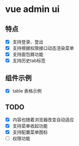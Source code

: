 # vue admin ui

## 特点
- [x] 支持登录、登出
- [x] 支持根据权限接口动态渲染菜单
- [x] 支持面包屑功能
- [x] 支持历史tab标签

## 组件示例
- [x] table 表格示例


## TODO

- [x] 内容也随着浏览器改变自动适应
- [x] 支持菜单收起功能
- [x] 支持配置菜单图标
- [ ] 权限功能